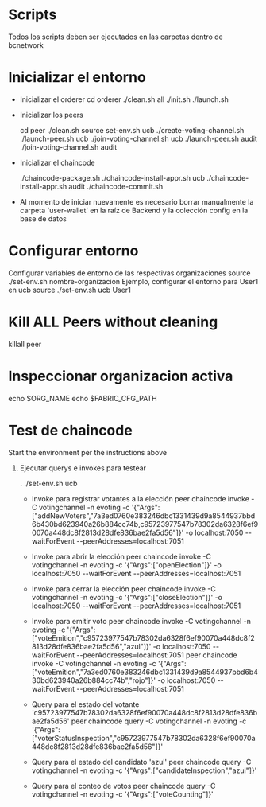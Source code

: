 Scripts
=======

Todos los scripts deben ser ejecutados en las carpetas dentro de bcnetwork

Inicializar el entorno
=========================
- Inicializar el orderer
  cd orderer
  ./clean.sh all
  ./init.sh
  ./launch.sh

- Inicializar los peers

  cd peer
  ./clean.sh
  source set-env.sh ucb
  ./create-voting-channel.sh
  ./launch-peer.sh ucb
  ./join-voting-channel.sh ucb
  ./launch-peer.sh audit
  ./join-voting-channel.sh audit

- Inicializar el chaincode

  ./chaincode-package.sh
  ./chaincode-install-appr.sh ucb
  ./chaincode-install-appr.sh audit
  ./chaincode-commit.sh

- Al momento de iniciar nuevamente es necesario borrar manualmente la carpeta 'user-wallet' en la raíz de Backend y la colección config en la base de datos

Configurar entorno
===================
Configurar variables de entorno de las respectivas organizaciones
source ./set-env.sh  nombre-organizacion <identidad predeterminado=admin>
Ejemplo, configurar el entorno para User1 en ucb
source ./set-env.sh   ucb   User1

Kill ALL Peers without cleaning
===============================
killall peer

Inspeccionar organizacion activa
================================
echo $ORG_NAME
echo $FABRIC_CFG_PATH

Test de chaincode
==================
Start the environment per the instructions above

1. Ejecutar querys e invokes para testear

   .  ./set-env.sh ucb

   * Invoke para registrar votantes a la elección
    peer chaincode invoke -C votingchannel -n evoting  -c '{"Args":["addNewVoters","7a3ed0760e383246dbc1331439d9a8544937bbd6b430bd623940a26b884cc74b,c95723977547b78302da6328f6ef90070a448dc8f2813d28dfe836bae2fa5d56"]}' -o localhost:7050 --waitForEvent --peerAddresses=localhost:7051

   * Invoke para abrir la elección
    peer chaincode invoke -C votingchannel -n evoting  -c '{"Args":["openElection"]}' -o localhost:7050 --waitForEvent --peerAddresses=localhost:7051

   * Invoke para cerrar la elección
    peer chaincode invoke -C votingchannel -n evoting  -c '{"Args":["closeElection"]}' -o localhost:7050 --waitForEvent --peerAddresses=localhost:7051

   * Invoke para emitir voto
    peer chaincode invoke -C votingchannel -n evoting  -c '{"Args":["voteEmition","c95723977547b78302da6328f6ef90070a448dc8f2813d28dfe836bae2fa5d56","azul"]}' -o localhost:7050 --waitForEvent --peerAddresses=localhost:7051
    peer chaincode invoke -C votingchannel -n evoting  -c '{"Args":["voteEmition","7a3ed0760e383246dbc1331439d9a8544937bbd6b430bd623940a26b884cc74b","rojo"]}' -o localhost:7050 --waitForEvent --peerAddresses=localhost:7051

   * Query para el estado del votante 'c95723977547b78302da6328f6ef90070a448dc8f2813d28dfe836bae2fa5d56'
    peer chaincode query -C votingchannel -n evoting  -c '{"Args":["voterStatusInspection","c95723977547b78302da6328f6ef90070a448dc8f2813d28dfe836bae2fa5d56"]}'

   * Query para el estado del candidato 'azul' 
    peer chaincode query -C votingchannel -n evoting  -c '{"Args":["candidateInspection","azul"]}'

   * Query para el conteo de votos
    peer chaincode query -C votingchannel -n evoting  -c '{"Args":["voteCounting"]}'
